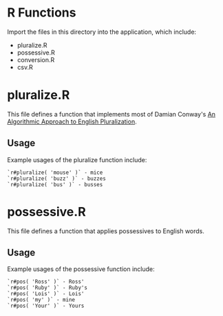 # R Functions

Import the files in this directory into the application, which include:

* pluralize.R
* possessive.R
* conversion.R
* csv.R

# pluralize.R

This file defines a function that implements most of Damian Conway's [An Algorithmic Approach to English Pluralization](http://blob.perl.org/tpc/1998/User_Applications/Algorithmic%20Approach%20Plurals/Algorithmic_Plurals.html).

## Usage

Example usages of the pluralize function include:

    `r#pluralize( 'mouse' )` - mice
    `r#pluralize( 'buzz' )` - buzzes
    `r#pluralize( 'bus' )` - busses

# possessive.R

This file defines a function that applies possessives to English words.

## Usage

Example usages of the possessive function include:

    `r#pos( 'Ross' )` - Ross'
    `r#pos( 'Ruby' )` - Ruby's
    `r#pos( 'Lois' )` - Lois'
    `r#pos( 'my' )` - mine
    `r#pos( 'Your' )` - Yours


